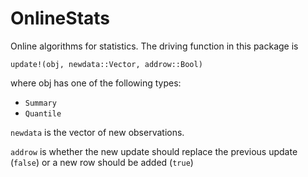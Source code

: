 # OnlineStats

Online algorithms for statistics.  The driving function in this package is  

```update!(obj, newdata::Vector, addrow::Bool)```

where obj has one of the following types:  
- `Summary`  
- `Quantile` 

`newdata` is the vector of new observations.  

`addrow` is whether the new update should replace the previous update (`false`) or a new row should be added (`true`)